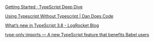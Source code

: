 [Getting Started · TypeScript Deep Dive](https://basarat.gitbooks.io/typescript/content/docs/getting-started.html)

[Using Typescript Without Typescript | Dan Does Code](https://www.dandoescode.com/blog/using-typescript-without-typescript/)

[What’s new in TypeScript 3.8 - LogRocket Blog](https://blog.logrocket.com/whats-new-in-typescript-3-8/)

[type-only imports — A new TypeScript feature that benefits Babel users](https://levelup.gitconnected.com/improving-babel-support-for-typescript-with-type-only-imports-28cb209d9460)
